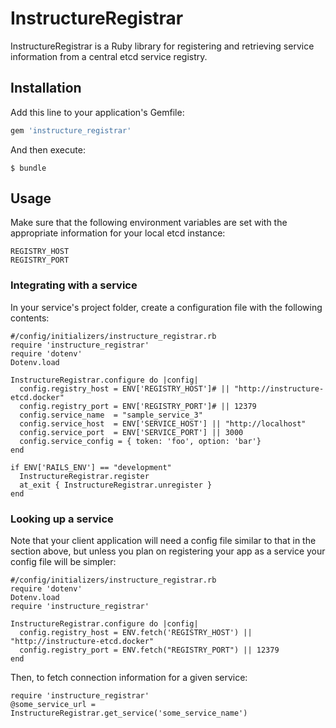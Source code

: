 # InstructureRegistrar

InstructureRegistrar is a Ruby library for registering and retrieving service
information from a central etcd service registry.

## Installation

Add this line to your application's Gemfile:

```ruby
gem 'instructure_registrar'
```

And then execute:

    $ bundle

## Usage

Make sure that the following environment variables are set with the appropriate
information for your local etcd instance:

    REGISTRY_HOST
    REGISTRY_PORT

### Integrating with a service

In your service's project folder, create a configuration file with the following contents:

    #/config/initializers/instructure_registrar.rb
    require 'instructure_registrar'
    require 'dotenv'
    Dotenv.load

    InstructureRegistrar.configure do |config|
      config.registry_host = ENV['REGISTRY_HOST']# || "http://instructure-etcd.docker"
      config.registry_port = ENV['REGISTRY_PORT']# || 12379
      config.service_name  = "sample_service_3"
      config.service_host  = ENV['SERVICE_HOST'] || "http://localhost"
      config.service_port  = ENV['SERVICE_PORT'] || 3000
      config.service_config = { token: 'foo', option: 'bar'}
    end

    if ENV['RAILS_ENV'] == "development"
      InstructureRegistrar.register
      at_exit { InstructureRegistrar.unregister }
    end

### Looking up a service

Note that your client application will need a config file similar to that in the section above, but
unless you plan on registering your app as a service your config file will be simpler:

    #/config/initializers/instructure_registrar.rb
    require 'dotenv'
    Dotenv.load
    require 'instructure_registrar'

    InstructureRegistrar.configure do |config|
      config.registry_host = ENV.fetch('REGISTRY_HOST') || "http://instructure-etcd.docker"
      config.registry_port = ENV.fetch("REGISTRY_PORT") || 12379
    end

Then, to fetch connection information for a given service:

    require 'instructure_registrar'
    @some_service_url = InstructureRegistrar.get_service('some_service_name')

